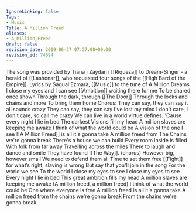 ```yaml
---
IgnoreLinking: false
Tags:
- Music
Title: A Million Freed
aliases:
- A_Million_Freed
draft: false
revision_date: 2019-06-27 07:37:08+00:00
revision_id: 74694
---
```


The song was provided by Tiana i Zaydan i [[Riqueza]] to Dream-Singer - a herald of [[Lashonar]], who requested four songs of the [[High Bard of the Empire]].
Lyrics by SaguaI’Ezmara, [[Music]] to the tune of A Million Dreams
I close my eyes and I can see
[[Ambition]] waiting there for me
To be shared once shown
Through the dark, through [[The Door]]
Through the locks and chains and more
To bring them home
Chorus:
They can say, they can say it all sounds crazy
They can say, they can say I've lost my mind
I don't care, I don't care, so call me crazy
We can live in a world virtue defines.
'Cause every night I lie in bed
The darkest Visions fill my head
A million slaves are keeping me awake
I think of what the world could be
A vision of the one I see
[[A Million Freed]] is all it's gonna take
A million freed from The Chains we're gonna break
There's a house we can build
Every room inside is filled
With folk from far away
Travelling across the miles
There to laugh and dance and smile
They have found [[The Way]].
(chorus)
However big, however small
We need to defend them all
Time to set them free
[[Fight]] for what’s right, slaving is wrong
But say that you'll join in the song
For the world we see
To the world I close my eyes to see
I close my eyes to see
Every night I lie in bed
This great ambition fills my head
A million slaves are keeping me awake
(A million freed, a million freed)
I think of what the world could be
One where everyone is free
A million freed is all it's gonna take
A million freed from the chains we're gonna break
From the chains we're gonna break.